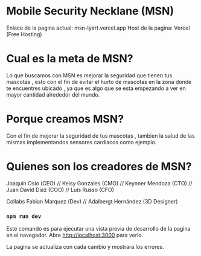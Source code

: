 # Mobile Security Necklane (MSN)  

Enlace de la pagina actual: msn-lyart.vercel.app
Host de la pagina: Vercel (Free Hosting)

# Cual es la meta de MSN? 
Lo que buscamos con MSN es mejorar la seguridad que tienen tus mascotas , esto con el fin de evitar el hurto de mascotas en la zona donde te encuentres ubicado , 
ya que es algo que se esta empezando a ver en mayor cantidad alrededor del mundo.

# Porque creamos MSN?
Con el fin de mejorar la seguridad de tus mascotas , tambien la salud de las mismas implementandos sensores cardiacos como ejemplo.

# Quienes son los creadores de MSN?
Joaquin Osio (CEO) //
Keisy Gonzales (CMO) //
Keynner Mendoza (CTO) // 
Juan David Diaz (COO) //
Luis Russo (CFO)

Collabs 
Fabian Marquez (Dev) // 
Adalbergt Hernández (3D Designer)

### `npm run dev`

Este comando es para ejecutar una vista previa de desarrollo de la pagina en el navegador. 
Abre [http://localhost:3000](http://localhost:3000) para verlo.

La pagina se actualiza con cada cambio y mostrara los errores.
